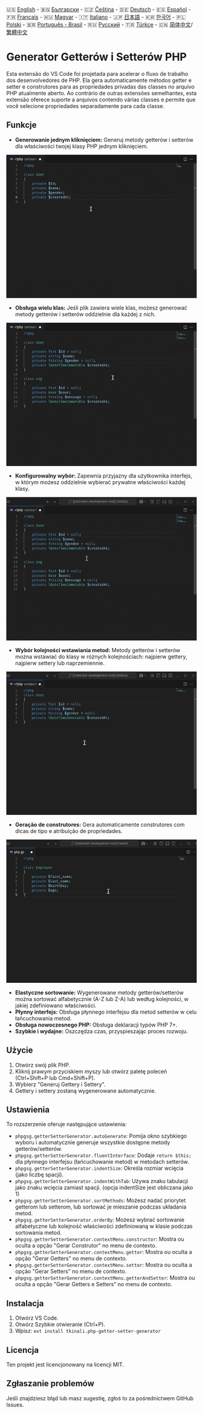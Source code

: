 🇺🇸 [English](./README.md) - 🇧🇬 [Български](./README_BG.md) - 🇨🇿 [Čeština](./README_CS.md) - 🇩🇪 [Deutsch](./README_DE.md) - 🇪🇸 [Español](./README_ES.md) - 🇫🇷 [Français](./README_FR.md) - 🇭🇺 [Magyar](./README_HU.md) - 🇮🇹 [Italiano](./README_IT.md) - 🇯🇵 [日本語](./README_JA.md) - 🇰🇷 [한국어](./README_KO.md) - 🇵🇱 [Polski](./README_PL.md) - 🇧🇷 [Português - Brasil](./README_PT-BR.md) - 🇷🇺 [Русский](./README_RU.md) - 🇹🇷 [Türkçe](./README_TR.md) - 🇨🇳 [简体中文](./README_ZH-CN.md)/[繁體中文](./README_ZH-TW.md)

# Generator Getterów i Setterów PHP

Esta extensão do VS Code foi projetada para acelerar o fluxo de trabalho dos desenvolvedores de PHP. Ela gera automaticamente métodos getter e setter e construtores para as propriedades privadas das classes no arquivo PHP atualmente aberto. Ao contrário de outras extensões semelhantes, esta extensão oferece suporte a arquivos contendo várias classes e permite que você selecione propriedades separadamente para cada classe.

## Funkcje

- **Generowanie jednym kliknięciem:** Generuj metody getterów i setterów dla właściwości twojej klasy PHP jednym kliknięciem.

![Generowanie jednym kliknięciem](images/one-click.gif "Generowanie jednym kliknięciem")

- **Obsługa wielu klas:** Jeśli plik zawiera wiele klas, możesz generować metody getterów i setterów oddzielnie dla każdej z nich.

![Obsługa wielu klas](images/multi-class.gif "Obsługa wielu klas")

- **Konfigurowalny wybór:** Zapewnia przyjazny dla użytkownika interfejs, w którym możesz oddzielnie wybierać prywatne właściwości każdej klasy.

![Konfigurowalny wybór](images/property-select.gif "Konfigurowalny wybór")

- **Wybór kolejności wstawiania metod:** Metody getterów i setterów można wstawiać do klasy w różnych kolejnościach: najpierw gettery, najpierw settery lub naprzemiennie.

![Wybór kolejności wstawiania metod](images/flexible-sort.gif "Wybór kolejności wstawiania metod")

- **Geração de construtores:** Gera automaticamente construtores com dicas de tipo e atribuição de propriedades.

![Geração de construtores](images/constructor.gif "Geração de construtores")

- **Elastyczne sortowanie:** Wygenerowane metody getterów/setterów można sortować alfabetycznie (A-Z lub Z-A) lub według kolejności, w jakiej zdefiniowano właściwości.
- **Płynny interfejs:** Obsługa płynnego interfejsu dla metod setterów w celu łańcuchowania metod.
- **Obsługa nowoczesnego PHP:** Obsługa deklaracji typów PHP 7+.
- **Szybkie i wydajne:** Oszczędza czas, przyspieszając proces rozwoju.

## Użycie

1. Otwórz swój plik PHP.
2. Kliknij prawym przyciskiem myszy lub otwórz paletę poleceń (Ctrl+Shift+P lub Cmd+Shift+P).
3. Wybierz "Generuj Gettery i Settery".
4. Gettery i settery zostaną wygenerowane automatycznie.

## Ustawienia

To rozszerzenie oferuje następujące ustawienia:

- `phpgsg.getterSetterGenerator.autoGenerate`: Pomija okno szybkiego wyboru i automatycznie generuje wszystkie dostępne metody getterów/setterów.
- `phpgsg.getterSetterGenerator.fluentInterface`: Dodaje `return $this;` dla płynnego interfejsu (łańcuchowanie metod) w metodach setterów.
- `phpgsg.getterSetterGenerator.indentSize`: Określa rozmiar wcięcia (jako liczbę spacji).
- `phpgsg.getterSetterGenerator.indentWithTab`: Używa znaku tabulacji jako znaku wcięcia zamiast spacji. (opcja indentSize jest obliczana jako 1)
- `phpgsg.getterSetterGenerator.sortMethods`: Możesz nadać priorytet getterom lub setterom, lub sortować je mieszanie podczas układania metod.
- `phpgsg.getterSetterGenerator.orderBy`: Możesz wybrać sortowanie alfabetyczne lub kolejność właściwości zdefiniowaną w klasie podczas sortowania metod.
- `phpgsg.getterSetterGenerator.contextMenu.constructor`: Mostra ou oculta a opção "Gerar Construtor" no menu de contexto.
- `phpgsg.getterSetterGenerator.contextMenu.getter`: Mostra ou oculta a opção "Gerar Getters" no menu de contexto.
- `phpgsg.getterSetterGenerator.contextMenu.setter`: Mostra ou oculta a opção "Gerar Setters" no menu de contexto.
- `phpgsg.getterSetterGenerator.contextMenu.getterAndSetter`: Mostra ou oculta a opção "Gerar Getters e Setters" no menu de contexto.

## Instalacja

1. Otwórz VS Code.
2. Otwórz Szybkie otwieranie (Ctrl+P).
3. Wpisz: `ext install tkinali.php-getter-setter-generator`

## Licencja

Ten projekt jest licencjonowany na licencji MIT.

## Zgłaszanie problemów

Jeśli znajdziesz błąd lub masz sugestię, zgłoś to za pośrednictwem GitHub Issues.